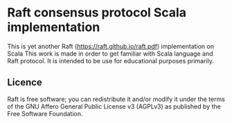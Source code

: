 # Raft consensus protocol Scala implementation
This is yet another Raft (https://raft.github.io/raft.pdf) implementation on Scala
This work is made in order to get familiar with Scala language and Raft protocol. It is intended to be use for educational purposes primarily.

## Licence

Raft is free software; you can redistribute it and/or modify it under the terms of the GNU Affero General Public License v3 (AGPLv3) as published by the Free Software Foundation.
